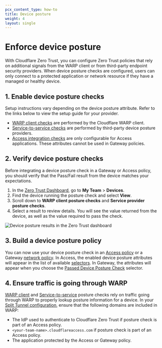 ```yaml
---
pcx_content_type: how-to
title: Device posture
weight: 4
layout: single
---
```


# Enforce device posture

With Cloudflare Zero Trust, you can configure Zero Trust policies that rely on additional signals from the WARP client or from third-party endpoint security providers. When device posture checks are configured, users can only connect to a protected application or network resource if they have a managed or healthy device.

## 1. Enable device posture checks

Setup instructions vary depending on the device posture attribute. Refer to the links below to view the setup guide for your provider.

* [WARP client checks](/cloudflare-one/identity/devices/warp-client-checks/) are performed by the Cloudflare WARP client.
* [Service-to-service checks](/cloudflare-one/identity/devices/service-providers/) are performed by third-party device posture providers.
* [Access integration checks](/cloudflare-one/identity/devices/access-integrations/) are only configurable for Access applications. These attributes cannot be used in Gateway policies.

## 2. Verify device posture checks

Before integrating a device posture check in a Gateway or Access policy, you should verify that the Pass/Fail result from the device matches your expectations.

1. In the [Zero Trust Dashboard](https://dash.teams.cloudflare.com/), go to **My Team** > **Devices**.
2. Find the device running the posture check and select **View**.
3. Scroll down to **WARP client posture checks** and **Service provider posture checks**.
4. Select a result to review details. You will see the value returned from the device, as well as the value required to pass the check.

![Device posture results in the Zero Trust dashboard](/cloudflare-one/static/documentation/identity/devices/device-posture-dash-result.png)


## 3. Build a device posture policy

You can now use your device posture check in an [Access policy](/cloudflare-one/policies/access/) or a Gateway [network policy](/cloudflare-one/policies/filtering/network-policies/common-policies/#enforce-device-posture). In Access, the enabled device posture attributes will appear in the list of available [selectors](/cloudflare-one/policies/access/#selectors). In Gateway, the attributes will appear when you choose the [Passed Device Posture Check](/cloudflare-one/policies/filtering/network-policies/#device-posture) selector.

## 4. Ensure traffic is going through WARP

[WARP client](/cloudflare-one/identity/devices/warp-client-checks/) and [Service-to-service](/cloudflare-one/identity/devices/service-providers/) posture checks rely on traffic going through WARP to properly lookup posture information for a device. In your [Split Tunnel configuration](/cloudflare-one/connections/connect-devices/warp/exclude-traffic/split-tunnels/), ensure that the following domains are included in WARP:

* The IdP used to authenticate to Cloudflare Zero Trust if posture check is part of an Access policy.
* `<your-team-name>.cloudflareaccess.com` if posture check is part of an Access policy.
* The application protected by the Access or Gateway policy.
